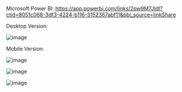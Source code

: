 Microsoft Power BI: https://app.powerbi.com/links/2pw9M7JIdI?ctid=8051c068-3df3-4224-b116-3152367abf11&pbi_source=linkShare 

Desktop Version:

![image](https://github.com/user-attachments/assets/891df19d-30e9-42c8-9af6-45fb57cf77cd)



Mobile Version:

![image](https://github.com/user-attachments/assets/96e25119-9192-4763-9ac1-918118d8a8ba)

![image](https://github.com/user-attachments/assets/28de359b-1f39-4bbf-8ef1-6b360ba08357)

![image](https://github.com/user-attachments/assets/f2cd74a5-e0b1-488e-ba91-b97c21e16565)


